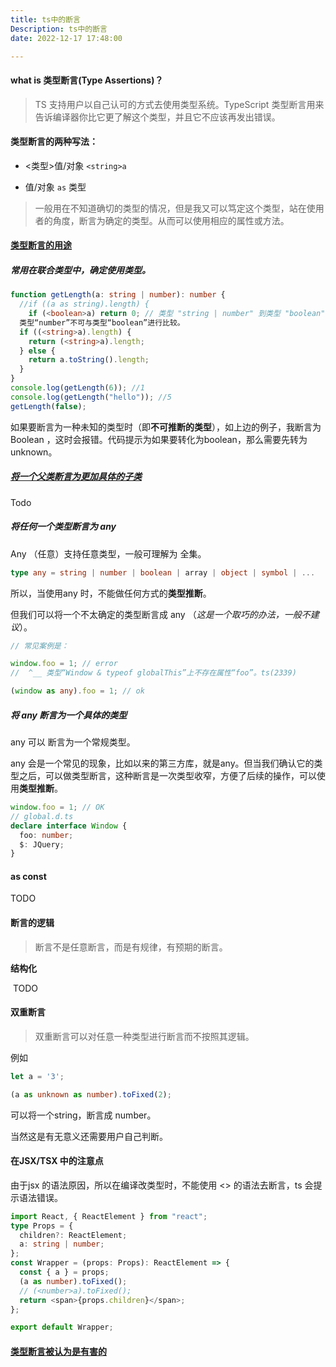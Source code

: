 ```yaml
---
title: ts中的断言
Description: ts中的断言
date: 2022-12-17 17:48:00

---
```




#### what is 类型断言(Type Assertions)？

> TS 支持用户以自己认可的方式去使用类型系统。TypeScript 类型断言用来告诉编译器你比它更了解这个类型，并且它不应该再发出错误。



#### 类型断言的两种写法：

- <类型>值/对象 `<string>a`

- 值/对象 `as` 类型

  

> 一般用在不知道确切的类型的情况，但是我又可以笃定这个类型，站在使用者的角度，断言为确定的类型。从而可以使用相应的属性或方法。



#### [类型断言的用途](https://ts.xcatliu.com/basics/type-assertion.html#类型断言的用途)

##### 常用在联合类型中，确定使用类型。

```ts
function getLength(a: string | number): number {
  //if ((a as string).length) {
    if (<boolean>a) return 0; // 类型 "string | number" 到类型 "boolean" 的转换可能是错误的，因为两种类型不能充分重叠。如果这是有意的，请先将表达式转换为 "unknown"。
  类型“number”不可与类型“boolean”进行比较。
  if ((<string>a).length) {
    return (<string>a).length;
  } else {
    return a.toString().length;
  }
}
console.log(getLength(6)); //1
console.log(getLength("hello")); //5
getLength(false);
```



如果要断言为一种未知的类型时（即**不可推断的类型**），如上边的例子，我断言为Boolean ，这时会报错。代码提示为如果要转化为boolean，那么需要先转为unknown。

##### [将一个父类断言为更加具体的子类](https://ts.xcatliu.com/basics/type-assertion.html#将一个父类断言为更加具体的子类)

Todo

##### **将任何一个类型断言为 any**

Any （任意）支持任意类型，一般可理解为 全集。

```ts
type any = string | number | boolean | array | object | symbol | ...
```

所以，当使用any 时，不能做任何方式的**类型推断**。

但我们可以将一个不太确定的类型断言成 any （*这是一个取巧的办法，一般不建议*）。

```ts
// 常见案例是：

window.foo = 1; // error
//	^__ 类型“Window & typeof globalThis”上不存在属性“foo”。ts(2339)

(window as any).foo = 1; // ok
```



##### **将 any 断言为一个具体的类型**

any 可以 断言为一个常规类型。

any 会是一个常见的现象，比如以来的第三方库，就是any。但当我们确认它的类型之后，可以做类型断言，这种断言是一次类型收窄，方便了后续的操作，可以使用**类型推断**。

```ts
window.foo = 1; // OK
// global.d.ts
declare interface Window {
  foo: number;
  $: JQuery;
}
```

#### as const

TODO 



#### 断言的逻辑

> 断言不是任意断言，而是有规律，有预期的断言。

**结构化**

​	TODO

#### 双重断言

>  双重断言可以对任意一种类型进行断言而不按照其逻辑。

例如

```ts
let a = '3';

(a as unknown as number).toFixed(2);
```

可以将一个string，断言成 number。

当然这是有无意义还需要用户自己判断。








#### 在JSX/TSX 中的注意点

由于jsx 的语法原因，所以在编译改类型时，不能使用 <> 的语法去断言，ts 会提示语法错误。

```ts
import React, { ReactElement } from "react";
type Props = {
  children?: ReactElement;
  a: string | number;
};
const Wrapper = (props: Props): ReactElement => {
  const { a } = props;
  (a as number).toFixed();
  // (<number>a).toFixed();
  return <span>{props.children}</span>;
};

export default Wrapper;

```



#### [类型断言被认为是有害的](https://jkchao.github.io/typescript-book-chinese/typings/typeAssertion.html#%E7%B1%BB%E5%9E%8B%E6%96%AD%E8%A8%80%E4%B8%8E%E7%B1%BB%E5%9E%8B%E8%BD%AC%E6%8D%A2)
